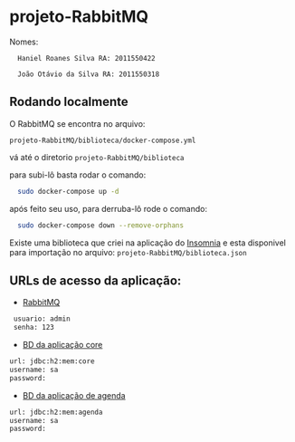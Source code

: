 
# projeto-RabbitMQ

Nomes: 

```
  Haniel Roanes Silva RA: 2011550422
```

```
  João Otávio da Silva RA: 2011550318
```      
## Rodando localmente

O RabbitMQ se encontra no arquivo: 


`projeto-RabbitMQ/biblioteca/docker-compose.yml`

vá até o diretorio `projeto-RabbitMQ/biblioteca`

para subi-lô basta rodar o comando:
```bash
  sudo docker-compose up -d
```

após feito seu uso, para derruba-lô rode o comando:
```bash
  sudo docker-compose down --remove-orphans
```

Existe uma biblioteca que criei na aplicação do [Insomnia](https://insomnia.rest/download) e esta disponivel para importação no arquivo:
`projeto-RabbitMQ/biblioteca.json`




## URLs de acesso da aplicação:

 - [RabbitMQ](http://localhost:15672/)
 ```bash
  usuario: admin
  senha: 123
```
 - [BD da aplicação core](http://localhost:8080/biblioteca/core/h2-core)
  ```bash
  url: jdbc:h2:mem:core
  username: sa
  password:
```
 - [BD da aplicação de agenda](http://localhost:8081/biblioteca/agenda/h2-agenda)
  ```bash
  url: jdbc:h2:mem:agenda
  username: sa
  password:
```
